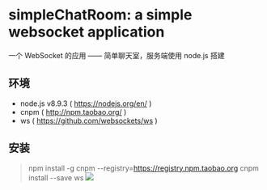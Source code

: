 # simpleChatRoom: a simple websocket application 

一个 WebSocket 的应用 —— 简单聊天室，服务端使用 node.js 搭建

## 环境

- node.js v8.9.3 ( https://nodejs.org/en/ )
- cnpm ( http://npm.taobao.org/ )
- ws ( https://github.com/websockets/ws )

## 安装
> npm install -g cnpm --registry=https://registry.npm.taobao.org
 cnpm install --save ws
![](http://oega8z2v1.bkt.clouddn.com/Jietu20180114-174921.gif)
